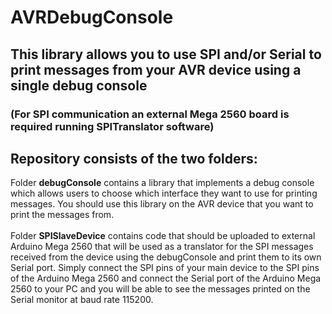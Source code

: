 # AVRDebugConsole

##  This library allows you to use SPI and/or Serial to print messages from your AVR device using a single debug console
### (For SPI communication an external Mega 2560 board is required running SPITranslator software)

## Repository consists of the two folders:

Folder **debugConsole** contains a library that implements a debug console which allows users to choose which interface they want to use for printing messages. You should use this library on the AVR device that you want to print the messages from. \
\
Folder **SPISlaveDevice** contains code that should be uploaded to external Arduino Mega 2560 that will be used as a translator for the SPI messages received from the device using the debugConsole and print them to its own Serial port. Simply connect the SPI pins of your main device to the SPI pins of the Arduino Mega 2560 and connect the Serial port of the Arduino Mega 2560 to your PC and you will be able to see the messages printed on the Serial monitor at baud rate 115200.
